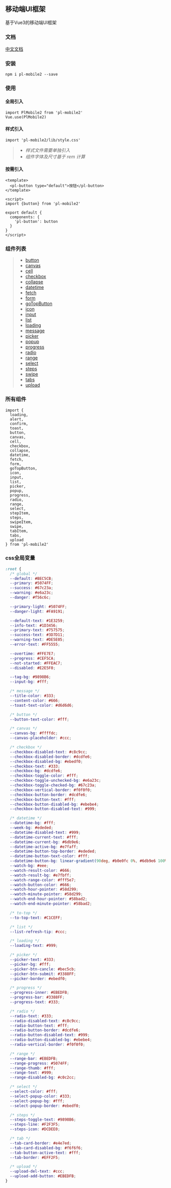 ## 移动端UI框架
基于Vue3的移动端UI框架

### 文档
[中文文档](https://flicat.github.io/pl-mobile2/)

### 安装
```
npm i pl-mobile2 --save
```

### 使用

#### 全局引入
```
import PlMobile2 from 'pl-mobile2'
Vue.use(PlMobile2)
```
#### 样式引入
```
import 'pl-mobile2/lib/style.css'
```

>- *样式文件需要单独引入*
>- *组件字体及尺寸基于 rem 计算*

#### 按需引入
```
<template>
  <pl-button type="default">按钮</pl-button>
</template>

<script>
import {button} from 'pl-mobile2'

export default {
  components: {
    'pl-button': button
  }
}
</script>
```

### 组件列表
>- [button](./docs/button.md)
>- [canvas](./docs/canvas.md)
>- [cell](./docs/cell.md)
>- [checkbox](./docs/checkbox.md)
>- [collapse](./docs/collapse.md)
>- [datetime](./docs/datetime.md)
>- [fetch](./docs/fetch.md)
>- [form](./docs/form.md)
>- [goTopButton](./docs/goTopButton.md)
>- [icon](./docs/icon.md)
>- [input](./docs/input.md)
>- [list](./docs/list.md)
>- [loading](./docs/loading.md)
>- [message](./docs/message.md)
>- [picker](./docs/picker.md)
>- [popup](./docs/popup.md)
>- [progress](./docs/progress.md)
>- [radio](./docs/radio.md)
>- [range](./docs/range.md)
>- [select](./docs/select.md)
>- [steps](./docs/steps.md)
>- [swipe](./docs/swipe.md)
>- [tabs](./docs/tabs.md)
>- [upload](./docs/upload.md)

### 所有组件
```
import {
  loading,
  alert,
  confirm,
  toast,
  button,
  canvas,
  cell,
  checkbox,
  collapse,
  datetime,
  fetch,
  form,
  goTopButton,
  icon,
  input,
  list,
  picker,
  popup,
  progress,
  radio,
  range,
  select,
  stepItem,
  steps,
  swipeItem,
  swipe,
  tabItem,
  tabs,
  upload
} from 'pl-mobile2'
```

### css全局变量
```css
:root {
  /* global */
  --default: #BEC5CB;
  --primary: #5074FF;
  --success: #67c23a;
  --warning: #e6a23c;
  --danger: #f56c6c;

  --primary-light: #5074FF;
  --danger-light: #FA9191;

  --default-text: #1E3259;
  --info-text: #1D3456;
  --primary-text: #757575;
  --success-text: #3D7D11;
  --warning-text: #DE5E05;
  --error-text: #FF5555;

  --overtime: #FFE7E7;
  --progress: #CEF5CA;
  --not-started: #FFEAC7;
  --disabled: #E2E5F0;

  --tag-bg: #9898B6;
  --input-bg: #fff;

  /* message */
  --title-color: #333;
  --content-color: #666;
  --toast-text-color: #d6d6d6;

  /* button */
  --button-text-color: #fff;

  /* canvas */
  --canvas-bg: #ffffdc;
  --canvas-placeholder: #ccc;

  /* checkbox */
  --checkbox-disabled-text: #c8c9cc;
  --checkbox-disabled-border: #dcdfe6;
  --checkbox-disabled-bg: #ebedf0;
  --checkbox-text: #333;
  --checkbox-bg: #dcdfe6;
  --checkbox-toggle-color: #fff;
  --checkbox-toggle-unchecked-bg: #e6a23c;
  --checkbox-toggle-checked-bg: #67c23a;
  --checkbox-vertical-border: #f0f0f0;
  --checkbox-button-border: #dcdfe6;
  --checkbox-button-text: #fff;
  --checkbox-button-disabled-bg: #ebebe4;
  --checkbox-button-disabled-text: #999;

  /* datetime */
  --datetime-bg: #fff;
  --week-bg: #ededed;
  --datetime-disabled-text: #999;
  --datetime-current-text: #fff;
  --datetime-current-bg: #6db9e6;
  --datetime-active-bg: #e7faff;
  --datetime-button-top-border: #ededed;
  --datetime-button-text-color: #fff;
  --datetime-button-bg: linear-gradient(90deg, #b0e0fc 0%, #6db9e6 100%);
  --watch-bg: #eee;
  --watch-result-color: #666;
  --watch-result-bg: #e7fbff;
  --watch-range-color: #fff5e7;
  --watch-button-color: #666;
  --watch-hour-pointer: #58d299;
  --watch-minute-pointer: #58d299;
  --watch-end-hour-pointer: #58bad2;
  --watch-end-minute-pointer: #58bad2;

  /* to-top */
  --to-top-text: #C1CEFF;

  /* list */
  --list-refresh-tip: #ccc;

  /* loading */
  --loading-text: #999;

  /* picker */
  --picker-text: #333;
  --picker-bg: #fff;
  --picker-btn-cancle: #bec5cb;
  --picker-btn-submit: #3388FF;
  --picker-border: #ebedf0;

  /* progress */
  --progress-inner: #EBEDFB;
  --progress-bar: #3388FF;
  --progress-text: #333;

  /* radio */
  --radio-text: #333;
  --radio-disabled-text: #c8c9cc;
  --radio-button-text: #fff;
  --radio-button-border: #dcdfe6;
  --radio-button-disabled-text: #999;
  --radio-button-disabled-bg: #ebebe4;
  --radio-vertical-border: #f0f0f0;

  /* range */
  --range-bar: #EBEDFB;
  --range-progress: #5074FF;
  --range-thumb: #fff;
  --range-text: #999;
  --range-disabled-bg: #c0c2cc;

  /* select */
  --select-color: #fff;
  --select-popup-color: #333;
  --select-popup-bg: #fff;
  --select-popup-border: #ebedf0;

  /* steps */
  --steps-toggle-text: #9898B6;
  --steps-line: #F2F3F5;
  --steps-icon: #DCDEE0;

  /* tab */
  --tab-card-border: #e4e7ed;
  --tab-card-disabled-bg: #f6f6f6;
  --tab-button-active-text: #fff;
  --tab-border: #EFF2F5;

  /* upload */
  --upload-del-text: #ccc;
  --upload-add-button: #EBEDFB;
}
```
